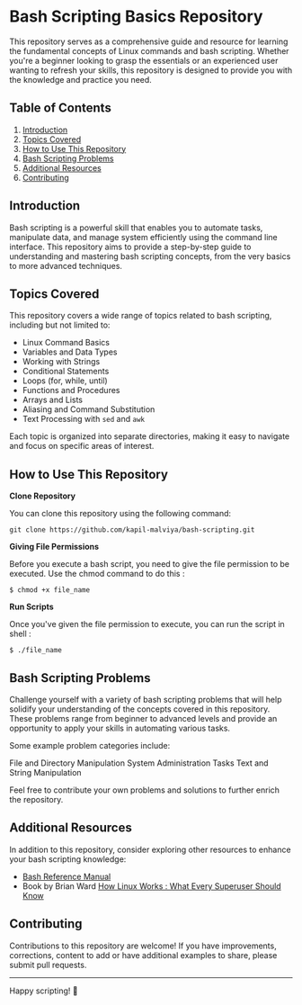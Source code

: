 # Bash Scripting Basics Repository

This repository serves as a comprehensive guide and resource for learning the fundamental concepts of Linux commands and 
bash scripting. Whether you're a beginner looking to grasp the essentials or an experienced user wanting to refresh your 
skills, this repository is designed to provide you with the knowledge and practice you need.

## Table of Contents

1. [Introduction](#introduction)
2. [Topics Covered](#topics-covered)
3. [How to Use This Repository](#how-to-use-this-repository) 
4. [Bash Scripting Problems](#bash-scripting-problems)
5. [Additional Resources](#additional-resources)
6. [Contributing](#contributing)

## Introduction

Bash scripting is a powerful skill that enables you to automate tasks, manipulate data, and manage system efficiently 
using the command line interface. This repository aims to provide a step-by-step guide to understanding and mastering 
bash scripting concepts, from the very basics to more advanced techniques.


## Topics Covered

This repository covers a wide range of topics related to bash scripting, including but not limited to:

- Linux Command Basics
- Variables and Data Types
- Working with Strings
- Conditional Statements
- Loops (for, while, until)
- Functions and Procedures
- Arrays and Lists
- Aliasing and Command Substitution
- Text Processing with `sed` and `awk`

Each topic is organized into separate directories, making it easy to navigate and focus on specific areas of interest.

## How to Use This Repository

**Clone Repository**

You can clone this repository using the following command:

```
git clone https://github.com/kapil-malviya/bash-scripting.git
```

**Giving File Permissions**

Before you execute a bash script, you need to give the file permission to be executed. Use the chmod command to do this :

```
$ chmod +x file_name
```

**Run Scripts**

Once you've given the file permission to execute, you can run the script in shell :  

```
$ ./file_name
```

## Bash Scripting Problems

Challenge yourself with a variety of bash scripting problems that will help solidify your understanding of the concepts 
covered in this repository. These problems range from beginner to advanced levels and provide an opportunity to apply your 
skills in automating various tasks.

Some example problem categories include:

File and Directory Manipulation
System Administration Tasks
Text and String Manipulation

Feel free to contribute your own problems and solutions to further enrich the repository.

## Additional Resources

In addition to this repository, consider exploring other resources to enhance your bash scripting knowledge:

- [Bash Reference Manual](https://www.gnu.org/software/bash/manual/)
- Book by Brian Ward [How Linux Works : What Every Superuser Should Know](https://download.bibis.ir/Books/other/2021/How-Linux-Works.-What-Every-Superuser-Should-Know-by-Brian-Ward-(bibis.ir).pdf)

  
## Contributing

Contributions to this repository are welcome! If you have improvements, corrections, content to add or have additional 
examples to share, please submit pull requests.

---

Happy scripting! 🚀
